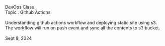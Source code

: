 DevOps Class 
<br> Topic : Github Actions </br>
<br> Understanding github actions workflow and deploying static site using s3. The workflow will run on push event and sync all the contents to s3 bucket. <br>
<br> Sept 8, 2024 </br>
